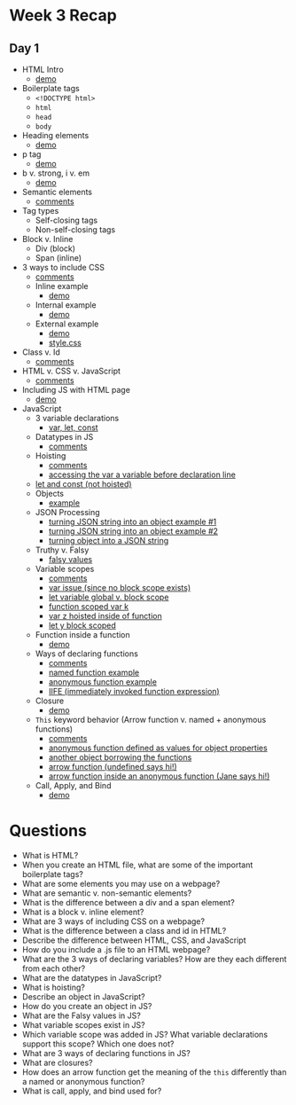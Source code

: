 # Week 3 Recap

## Day 1
- HTML Intro
    - [demo](https://github.com/java-gcp-220228/training/blob/main/week-3/1_html_intro/index.html)
- Boilerplate tags
    - `<!DOCTYPE html>`
    - `html`
    - `head`
    - `body`
- Heading elements
    - [demo](https://github.com/java-gcp-220228/training/blob/main/week-3/1_html_intro/index.html#L9-L14)
- p tag
    - [demo](https://github.com/java-gcp-220228/training/blob/main/week-3/1_html_intro/index.html#L16)
- b v. strong, i v. em
    - [demo](https://github.com/java-gcp-220228/training/blob/main/week-3/1_html_intro/index.html#L18-L21)
- Semantic elements
    - [comments](https://github.com/java-gcp-220228/training/blob/main/week-3/1_html_intro/index.html#L29-L33)
- Tag types
    - Self-closing tags
    - Non-self-closing tags
- Block v. Inline
    - Div (block)
    - Span (inline)
- 3 ways to include CSS
    - [comments](https://github.com/java-gcp-220228/training/blob/main/week-3/2_css_intro/index.html#L109-L113)
    - Inline example
        - [demo](https://github.com/java-gcp-220228/training/blob/main/week-3/2_css_intro/index.html#L123-L124)
    - Internal example
        - [demo](https://github.com/java-gcp-220228/training/blob/main/week-3/2_css_intro/index.html#L10-L103)
    - External example
        - [demo](https://github.com/java-gcp-220228/training/blob/main/week-3/2_css_intro/index.html#L105-L106)
        - [style.css](https://github.com/java-gcp-220228/training/blob/main/week-3/2_css_intro/style.css)
- Class v. Id
    - [comments](https://github.com/java-gcp-220228/training/blob/main/week-3/2_css_intro/index.html#L115-L121)
- HTML v. CSS v. JavaScript
    - [comments](https://github.com/java-gcp-220228/training/blob/main/week-3/3_javascript_intro/index.html#L13-L15)
- Including JS with HTML page
    - [demo](https://github.com/java-gcp-220228/training/blob/main/week-3/3_javascript_intro/index.html#L18)
- JavaScript
    - 3 variable declarations
        - [var, let, const](https://github.com/java-gcp-220228/training/blob/main/week-3/3_javascript_intro/index.js#L20-L23)
    - Datatypes in JS
        - [comments](https://github.com/java-gcp-220228/training/blob/main/week-3/3_javascript_intro/index.js#L27-L34)
    - Hoisting
        - [comments](https://github.com/java-gcp-220228/training/blob/main/week-3/3_javascript_intro/index.js#L38-L46)
        - [accessing the var a variable before declaration line](https://github.com/java-gcp-220228/training/blob/main/week-3/3_javascript_intro/index.js#L48-L50)
    - [let and const (not hoisted)](https://github.com/java-gcp-220228/training/blob/main/week-3/3_javascript_intro/index.js#L66-L71)
    - Objects
        - [example](https://github.com/java-gcp-220228/training/blob/main/week-3/3_javascript_intro/index.js#L80-L101)
    - JSON Processing
        - [turning JSON string into an object example #1](https://github.com/java-gcp-220228/training/blob/main/week-3/3_javascript_intro/index.js#L132-L141)
        - [turning JSON string into an object example #2](https://github.com/java-gcp-220228/training/blob/main/week-3/3_javascript_intro/index.js#L147-L154)
        - [turning object into a JSON string](https://github.com/java-gcp-220228/training/blob/main/week-3/3_javascript_intro/index.js#L143-L144)
    - Truthy v. Falsy
        - [falsy values](https://github.com/java-gcp-220228/training/blob/main/week-3/3_javascript_intro/index.js#L162-L168)
    - Variable scopes
        - [comments](https://github.com/java-gcp-220228/training/blob/main/week-3/4_javascript_scopes_and_functions/index.js#L1-L12)
        - [var issue (since no block scope exists)](https://github.com/java-gcp-220228/training/blob/main/week-3/4_javascript_scopes_and_functions/index.js#L14-L19)
        - [let variable global v. block scope](https://github.com/java-gcp-220228/training/blob/main/week-3/4_javascript_scopes_and_functions/index.js#L23-L29)
        - [function scoped var k](https://github.com/java-gcp-220228/training/blob/main/week-3/4_javascript_scopes_and_functions/index.js#L34-L35)
        - [var z hoisted inside of function](https://github.com/java-gcp-220228/training/blob/main/week-3/4_javascript_scopes_and_functions/index.js#L37-L40)
        - [let y block scoped](https://github.com/java-gcp-220228/training/blob/main/week-3/4_javascript_scopes_and_functions/index.js#L45-L48)
    - Function inside a function
        - [demo](https://github.com/java-gcp-220228/training/blob/main/week-3/4_javascript_scopes_and_functions/index.js#L55-L65)
    - Ways of declaring functions
        - [comments](https://github.com/java-gcp-220228/training/blob/main/week-3/4_javascript_scopes_and_functions/index.js#L72-L81)
        - [named function example](https://github.com/java-gcp-220228/training/blob/main/week-3/4_javascript_scopes_and_functions/index.js#L83-L87)
        - [anonymous function example](https://github.com/java-gcp-220228/training/blob/main/week-3/4_javascript_scopes_and_functions/index.js#L89-L94)
        - [IIFE (immediately invoked function expression)](https://github.com/java-gcp-220228/training/blob/main/week-3/4_javascript_scopes_and_functions/index.js#L96-L101)
    - Closure
        - [demo](https://github.com/java-gcp-220228/training/blob/main/week-3/4_javascript_scopes_and_functions/index.js#L103-L137)
    - `This` keyword behavior (Arrow function v. named + anonymous functions)
        - [comments](https://github.com/java-gcp-220228/training/blob/main/week-3/4_javascript_scopes_and_functions/index.js#L139-L146)
        - [anonymous function defined as values for object properties](https://github.com/java-gcp-220228/training/blob/main/week-3/4_javascript_scopes_and_functions/index.js#L147-L160)
        - [another object borrowing the functions](https://github.com/java-gcp-220228/training/blob/main/week-3/4_javascript_scopes_and_functions/index.js#L164-L175)
        - [arrow function (undefined says hi!)](https://github.com/java-gcp-220228/training/blob/main/week-3/4_javascript_scopes_and_functions/index.js#L179-L194)
        - [arrow function inside an anonymous function (Jane says hi!)](https://github.com/java-gcp-220228/training/blob/main/week-3/4_javascript_scopes_and_functions/index.js#L196-L212)
    - Call, Apply, and Bind
        - [demo](https://github.com/java-gcp-220228/training/blob/main/week-3/4_javascript_scopes_and_functions/index.js#L215-L244)

# Questions
* What is HTML?
* When you create an HTML file, what are some of the important boilerplate tags?
* What are some elements you may use on a webpage?
* What are semantic v. non-semantic elements?
* What is the difference between a div and a span element?
* What is a block v. inline element?
* What are 3 ways of including CSS on a webpage?
* What is the difference between a class and id in HTML?
* Describe the difference between HTML, CSS, and JavaScript
* How do you include a .js file to an HTML webpage?
* What are the 3 ways of declaring variables? How are they each different from each other?
* What are the datatypes in JavaScript?
* What is hoisting?
* Describe an object in JavaScript?
* How do you create an object in JS?
* What are the Falsy values in JS?
* What variable scopes exist in JS?
* Which variable scope was added in JS? What variable declarations support this scope? Which one does not?
* What are 3 ways of declaring functions in JS?
* What are closures?
* How does an arrow function get the meaning of the `this` differently than a named or anonymous function?
* What is call, apply, and bind used for?